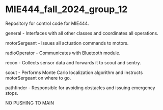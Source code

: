 # MIE444_fall_2024_group_12
Repository for control code for MIE444.

general - Interfaces with all other classes and coordinates all operations.

motorSergeant - Issues all actuation commands to motors.

radioOperator - Communicates with Bluetooth module.

recon - Collects sensor data and forwards it to scout and sentry.

scout - Performs Monte Carlo localization algorithm and instructs motorSergeant on where to go.

pathfinder - Responsible for avoiding obstacles and issuing emergency stops.

NO PUSHING TO MAIN

